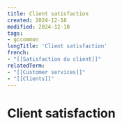 ```yaml
---
title: Client satisfaction
created: 2024-12-18
modified: 2024-12-18
tags:
- gccommon
longTitle: 'Client satisfaction'
french:
- "[[Satisfaction du client]]"
relatedTerm:
- "[[Customer services]]"
- "[[Clients]]"
---
```

# Client satisfaction
